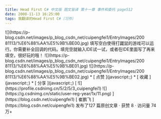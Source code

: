 ```yaml
---
title: Head First C# 中文版 图文皆译 第十一章 事件和委托 page512
date: 2008-11-13 16:25:00
tags: 我翻译的Head First C#（习作）
---
```

<?xml:namespace prefix = o ns = "urn:schemas-microsoft-com:office:office" />

![](https://p-blog.csdn.net/images/p_blog_csdn_net/cuipengfei1/EntryImages/200
81113/%E6%88%AA%E5%9B%BE00.jpg)

填写空白使得打鼹鼠的游戏可以运行。你需要补全回调的代码。填完空就输入IDE试一试，或者在IDE里面写了再来填空，很好玩的哦！

![](https://p-blog.csdn.net/images/p_blog_csdn_net/cuipengfei1/EntryImages/200
81113/%E6%88%AA%E5%9B%BE01.jpg)

![](https://p-blog.csdn.net/images/p_blog_csdn_net/cuipengfei1/EntryImages/200
81113/%E6%88%AA%E5%9B%BE02.jpg)

  * [ 点赞  ](javascript:;)
  * [ 收藏  ](javascript:;)
  * [ 分享 ](javascript:;)

[ ![](https://profile.csdnimg.cn/5/2/5/3_cuipengfei1)
![](https://g.csdnimg.cn/static/user-reg-year/1x/11.png)
](https://blog.csdn.net/cuipengfei1)

[ 崔鹏飞 ](https://blog.csdn.net/cuipengfei1)

发布了127 篇原创文章  ·  获赞 8  ·  访问量 74万+

